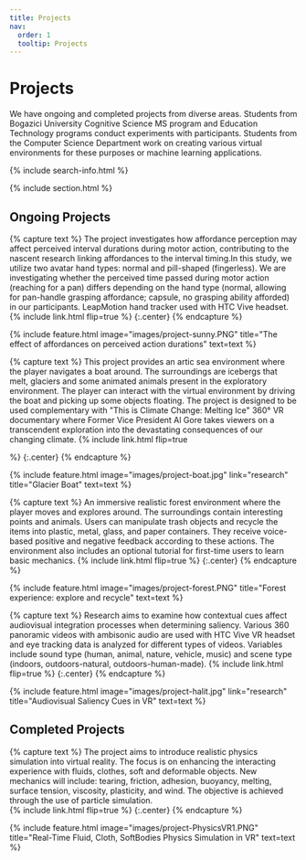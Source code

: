 ```yaml
---
title: Projects
nav:
  order: 1
  tooltip: Projects
---
```


# <i class="fas fa-microscope"></i>Projects
We have ongoing and completed projects from diverse areas. Students from Bogazici University Cognitive Science MS program and Education Technology programs conduct experiments with participants. Students from the Computer Science Department work on creating various virtual environments for these purposes or machine learning applications.

{% include search-info.html %}

{% include section.html %}

## Ongoing Projects

{% capture text %}
The project investigates how affordance perception may affect perceived interval durations during motor action, contributing to the nascent research linking affordances to the interval timing.In this study, we utilize two avatar hand types: normal and pill-shaped (fingerless). We are investigating whether the perceived time passed during motor action (reaching for a pan) differs depending on the hand type (normal, allowing for pan-handle grasping affordance; capsule, no grasping ability afforded) in our participants. LeapMotion hand tracker used with HTC Vive headset.     
{%
  include link.html
  flip=true
%}
{:.center}
{% endcapture %}

{%
  include feature.html
  image="images/project-sunny.PNG"
  title="The effect of affordances on perceived action durations"
  text=text
%}


{% capture text %}
This project provides an artic sea environment where the player navigates a boat around. The surroundings are icebergs that melt, glaciers and some animated animals present in the exploratory environment. The player can interact with the virtual environment by driving the boat and picking up some objects floating. The project is designed to be used complementary with "This is Climate Change: Melting Ice" 360° VR documentary where Former Vice President Al Gore takes viewers on a transcendent exploration into the devastating consequences of our changing climate.
{%
  include link.html
  flip=true
  
%}
{:.center}
{% endcapture %}

{%
  include feature.html
  image="images/project-boat.jpg"
  link="research"
  title="Glacier Boat"
  text=text
%}

{% capture text %}
An immersive realistic forest environment where the player moves and explores around. The surroundings contain interesting points and animals. Users can manipulate trash objects and recycle the items into plastic, metal, glass, and paper containers. They receive voice-based positive and negative feedback according to these actions. The environment also includes an optional tutorial for first-time users to learn basic mechanics.
{%
  include link.html
  flip=true
%}
{:.center}
{% endcapture %}

{%
  include feature.html
  image="images/project-forest.PNG"
  title="Forest experience: explore and recycle"
  text=text
%}

{% capture text %}
Research aims to examine how contextual cues affect audiovisual integration processes when determining saliency. Various 360 panoramic videos with ambisonic audio are used with HTC Vive VR headset and eye tracking data is analyzed for different types of videos. Variables include sound type (human, animal, nature, vehicle, music) and scene type (indoors, outdoors-natural, outdoors-human-made).
{%
  include link.html
  flip=true
%}
{:.center}
{% endcapture %}

{%
  include feature.html
  image="images/project-halit.jpg"
  link="research"
  title="Audiovisual Saliency Cues in VR"
  text=text
%}

## Completed Projects
{% capture text %}
The project aims to introduce realistic physics simulation into virtual reality. The focus is on enhancing the interacting experience with fluids, clothes, soft and deformable objects. New mechanics will include: tearing, friction, adhesion, buoyancy, melting, surface tension, viscosity, plasticity, and wind. The objective is achieved through the use of particle simulation.    
{%
  include link.html
  flip=true
%}
{:.center}
{% endcapture %}

{%
  include feature.html
  image="images/project-PhysicsVR1.PNG" 
  title="Real-Time Fluid, Cloth, SoftBodies Physics Simulation in VR"
  text=text
%}
